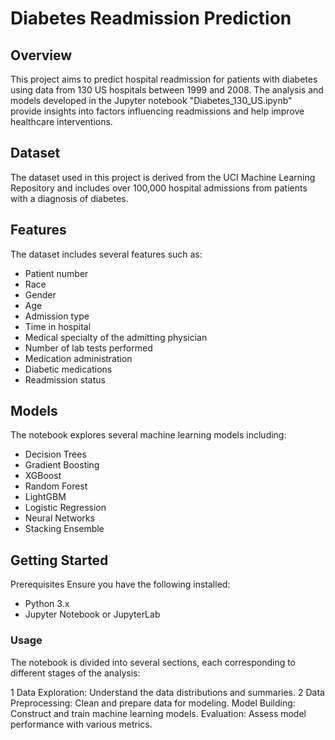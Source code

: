 # Diabetes Readmission Prediction

## Overview
This project aims to predict hospital readmission for patients with diabetes using data from 130 US hospitals between 1999 and 2008. 
The analysis and models developed in the Jupyter notebook "Diabetes_130_US.ipynb" provide insights into factors influencing readmissions and help improve healthcare interventions.

## Dataset
The dataset used in this project is derived from the UCI Machine Learning Repository and includes over 100,000 hospital admissions from patients with a diagnosis of diabetes.


## Features
The dataset includes several features such as:
- Patient number
- Race
- Gender
- Age
- Admission type
- Time in hospital
- Medical specialty of the admitting physician
- Number of lab tests performed
- Medication administration
- Diabetic medications
- Readmission status

## Models
The notebook explores several machine learning models including:
- Decision Trees
- Gradient Boosting
- XGBoost
- Random Forest
- LightGBM
- Logistic Regression
- Neural Networks
- Stacking Ensemble


## Getting Started
Prerequisites
Ensure you have the following installed:
- Python 3.x
- Jupyter Notebook or JupyterLab

### Usage
The notebook is divided into several sections, each corresponding to different stages of the analysis:

1 Data Exploration: Understand the data distributions and summaries.
2 Data Preprocessing: Clean and prepare data for modeling.
Model Building: Construct and train machine learning models.
Evaluation: Assess model performance with various metrics.
